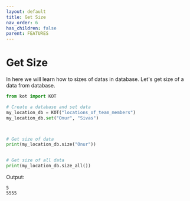 ```yaml
---
layout: default
title: Get Size
nav_order: 6
has_children: false
parent: FEATURES
---
```


# Get Size
In here we will learn how to sizes of datas in database. Let's get size of a data from database.



```python
from kot import KOT

# Create a database and set data
my_location_db = KOT("locations_of_team_members")
my_location_db.set("Onur", "Sivas")



# Get size of data
print(my_location_db.size("Onur"))


# Get size of all data
print(my_location_db.size_all())


```

Output:

```console
5
5555
```
